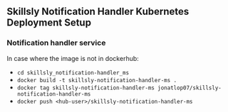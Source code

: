 ## Skillsly Notification Handler Kubernetes Deployment Setup
### Notification handler service
In case where the image is not in dockerhub:
- `cd skillsly_notification-handler_ms`
- `docker build -t skillsly-notification-handler-ms .`
- `docker tag skillsly-notification-handler-ms jonatlop07/skillsly-notification-handler-ms`
- `docker push <hub-user>/skillsly-notification-handler-ms`
